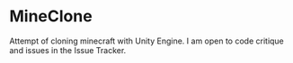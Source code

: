 # MineClone
Attempt of cloning minecraft with Unity Engine. I am open to code critique and issues in the Issue Tracker.
